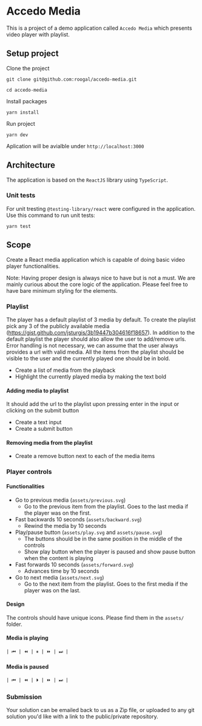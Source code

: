 # Accedo Media
This is a project of a demo application called `Accedo Media` which presents video player with playlist.

## Setup project

Clone the project
```
git clone git@github.com:roogal/accedo-media.git

cd accedo-media
```
Install packages
```
yarn install
```
Run project
```
yarn dev
```
Aplication will be avialble under `http://localhost:3000`

## Architecture
The application is based on the `ReactJS` library using `TypeScript`.

### Unit tests
For unit tresting `@testing-library/react` were configured in the application.
Use this command to run unit tests:
```
yarn test
```

## Scope
Create a React media application which is capable of doing basic video player functionalities. 

Note: Having proper design is always nice to have but is not a must. We are mainly curious about the core logic of the application. Please feel free to have bare minimum styling for the elements.

### Playlist
The player has a default playlist of 3 media by default. To create the playlist pick any 3 of the publicly available media (https://gist.github.com/jsturgis/3b19447b304616f18657). 
In addition to the default playlist the player should also allow the user to add/remove urls. Error handling is not necessary, we can assume that the user always provides a url with valid media. All the items from the playlist should be visible to the user and the currently played one should be in bold.
- Create a list of media from the playback
- Highlight the currently played media by making the text bold

#### Adding media to playlist
It should add the url to the playlist upon pressing enter in the input or clicking on the submit button
- Create a text input
- Create a submit button

#### Removing media from the playlist
- Create a remove button next to each of the media items

### Player controls
#### Functionalities
- Go to previous media (`assets/previous.svg`)
  - Go to the previous item from the playlist. Goes to the last media if the player was on the first.
- Fast backwards 10 seconds (`assets/backward.svg`)
  - Rewind the media by 10 seconds
- Play/pause button (`assets/play.svg` and `assets/pause.svg`)
  - The buttons should be in the same position in the middle of the controls
  - Show play button when the player is paused and show pause button when the content is playing
- Fast forwards 10 seconds (`assets/forward.svg`)
  - Advances time by 10 seconds
- Go to next media (`assets/next.svg`)
  - Go to the next item from the playlist. Goes to the first media if the player was on the last.

#### Design
The controls should have unique icons. Please find them in the `assets/` folder.

#### Media is playing
```
| ⏮ | ⏪ | ⏸ | ⏩ | ⏭ |
```
#### Media is paused
```
| ⏮ | ⏪ | ⏵ | ⏩ | ⏭ |
```

### Submission
Your solution can be emailed back to us as a Zip file, or uploaded to any git solution you'd like with a link to the public/private repository.
